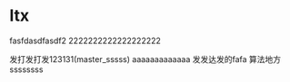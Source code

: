 # ltx
fasfdasdfasdf2
2222222222222222222

发打发打发123131(master_sssss) aaaaaaaaaaaaa
发发达发的fafa
算法地方
ssssssss